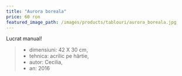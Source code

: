 ```yaml
---
title: "Aurora boreala"
price: 60 ron
featured_image_path: /images/products/tablouri/aurora_boreala.jpg
---
```


Lucrat manual!

> - dimensiuni: 42 X 30 cm, 
> - tehnica: acrilic pe hârtie, 
> - autor: Cecilia, 
> - an: 2016